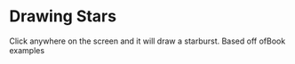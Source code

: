# Drawing Stars

Click anywhere on the screen and it will draw a starburst. Based off ofBook examples
